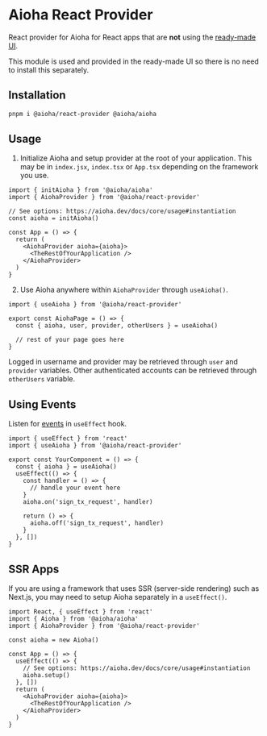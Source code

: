 # Aioha React Provider

React provider for Aioha for React apps that are **not** using the [ready-made UI](https://github.com/aioha-hive/react-ui).

This module is used and provided in the ready-made UI so there is no need to install this separately.

## Installation

```sh
pnpm i @aioha/react-provider @aioha/aioha
```

## Usage

1. Initialize Aioha and setup provider at the root of your application. This may be in `index.jsx`, `index.tsx` or `App.tsx` depending on the framework you use.

```tsx
import { initAioha } from '@aioha/aioha'
import { AiohaProvider } from '@aioha/react-provider'

// See options: https://aioha.dev/docs/core/usage#instantiation
const aioha = initAioha()

const App = () => {
  return (
    <AiohaProvider aioha={aioha}>
      <TheRestOfYourApplication />
    </AiohaProvider>
  )
}
```

2. Use Aioha anywhere within `AiohaProvider` through `useAioha()`.

```tsx
import { useAioha } from '@aioha/react-provider'

export const AiohaPage = () => {
  const { aioha, user, provider, otherUsers } = useAioha()

  // rest of your page goes here
}
```

Logged in username and provider may be retrieved through `user` and `provider` variables. Other authenticated accounts can be retrieved through `otherUsers` variable.

## Using Events

Listen for [events](https://aioha.dev/docs/core/jsonrpc#events) in `useEffect` hook.

```tsx title="src/components/YourComponent.tsx"
import { useEffect } from 'react'
import { useAioha } from '@aioha/react-provider'

export const YourComponent = () => {
  const { aioha } = useAioha()
  useEffect(() => {
    const handler = () => {
      // handle your event here
    }
    aioha.on('sign_tx_request', handler)

    return () => {
      aioha.off('sign_tx_request', handler)
    }
  }, [])
}
```

## SSR Apps

If you are using a framework that uses SSR (server-side rendering) such as Next.js, you may need to setup Aioha separately in a `useEffect()`.

```tsx title="src/App.tsx"
import React, { useEffect } from 'react'
import { Aioha } from '@aioha/aioha'
import { AiohaProvider } from '@aioha/react-provider'

const aioha = new Aioha()

const App = () => {
  useEffect(() => {
    // See options: https://aioha.dev/docs/core/usage#instantiation
    aioha.setup()
  }, [])
  return (
    <AiohaProvider aioha={aioha}>
      <TheRestOfYourApplication />
    </AiohaProvider>
  )
}
```